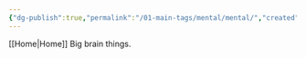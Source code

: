 ```yaml
---
{"dg-publish":true,"permalink":"/01-main-tags/mental/mental/","created":"2024-11-18T16:47:43.548+05:30","updated":"2024-10-11T13:28:05.000+05:30"}
---
```


[[Home\|Home]]
Big brain things.
